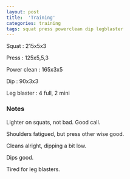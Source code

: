 ```yaml
---
layout: post
title:  'Training'
categories: training
tags: squat press powerclean dip legblaster
---
```


Squat       :   215x5x3

Press       :   125x5,5,3

Power clean :   165x3x5

Dip         :   90x3x3

Leg blaster :   4 full, 2 mini

### Notes

Lighter on squats, not bad. Good call.

Shoulders fatigued, but press other wise good.

Cleans alright, dipping a bit low.

Dips good.

Tired for leg blasters.
